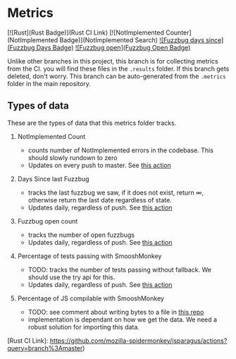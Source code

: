# Metrics

[![Rust](Rust Badge)](Rust CI Link)
[![NotImplemented Counter](NotImplemented Badge)](NotImplemented Search)
[![Fuzzbug days since](Fuzzbug Days Badge)](Fuzzbug)
[![Fuzzbug open](Fuzzbug Open Badge)](Fuzzbug)

Unlike other branches in this project, this branch is for collecting metrics from the CI. you will
find these files in the `.results` folder. If this branch gets deleted, don't worry. This branch can be auto-generated from the `.metrics`
folder in the main repository.

## Types of data

These are the types of data that this metrics folder tracks.

1) NotImplemented Count
    * counts number of NotImplemented errors in the codebase. This should slowly rundown to zero
    * Updates on every push to master. See [this action](.github/workflows/ci-counter.yml)

2) Days Since last Fuzzbug
    * tracks the last fuzzbug we saw, if it does not exist, return ∞, otherwise return the last date regardless of state.
    * Updates daily, regardless of push. See [this action](.github/workflows/ci-daily.yml)

3) Fuzzbug open count
    * tracks the number of open fuzzbugs
    * Updates daily, regardless of push. See [this action](.github/workflows/ci-daily.yml)

4) Percentage of tests passing with SmooshMonkey
    * TODO: tracks the number of tests passing without fallback. We should use the try api for this.
    * Updates daily, regardless of push. See [this action](.github/workflows/ci-daily.yml)


5) Percentage of JS compilable with SmooshMonkey
    * TODO: see comment about writing bytes to a file in [this repo](https://github.com/nbp/seqrec)
    * implementation is dependant on how we get the data. We need a robust solution for importing this data.

[Rust Badge]: https://github.com/mozilla-spidermonkey/jsparagus/workflows/Rust/badge.svg
[Rust CI Link]: https://github.com/mozilla-spidermonkey/jsparagus/actions?query=branch%3Amaster)

[NotImplemented Badge]: https://img.shields.io/endpoint?url=https%3A%2F%2Fraw.githubusercontent.com%2Fcodehag%2Fjsparagus%2Fci_results%2F.metrics%2Fbadges%2Fnot-implemented.json
[NotImplemented Search]: https://github.com/mozilla-spidermonkey/jsparagus/search?q=notimplemented&unscoped_q=notimplemented

[Fuzzbug days Badge]: https://img.shields.io/endpoint?url=https%3A%2F%2Fraw.githubusercontent.com%2Fcodehag%2Fjsparagus%2Fci_results%2F.metrics%2Fbadges%2Fsince-last-fuzzbug.json
[Fuzzbug Open Badge]: https://img.shields.io/endpoint?url=https%3A%2F%2Fraw.githubusercontent.com%2Fcodehag%2Fjsparagus%2Fci_results%2F.metrics%2Fbadges%2Fopen-fuzzbug.json
[Fuzzbugs]: https://github.com/mozilla-spidermonkey/jsparagus/issues?utf8=%E2%9C%93&q=label%3AlibFuzzer+
